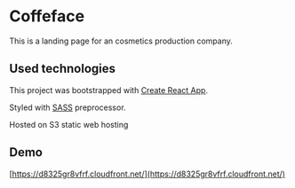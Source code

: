 # Coffeface

This is a landing page for an cosmetics production company.

## Used technologies

This project was bootstrapped with [Create React App](https://github.com/facebook/create-react-app).

Styled with [SASS](https://sass-lang.com/) preprocessor.

Hosted on S3 static web hosting

## Demo

[https://d8325gr8vfrf.cloudfront.net/](https://d8325gr8vfrf.cloudfront.net/)
